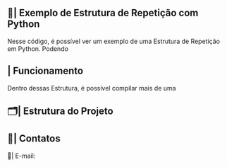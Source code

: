  ## 📑| Exemplo de Estrutura de Repetição com Python 

   Nesse código, é possível ver um exemplo de uma Estrutura de Repetição em Python. Podendo 

 ## | Funcionamento
  
  Dentro dessas Estrutura, é possível compilar mais de uma
  
 ## 🗂️| Estrutura do Projeto



 ## 📱| Contatos

   📩| E-mail: 
 
